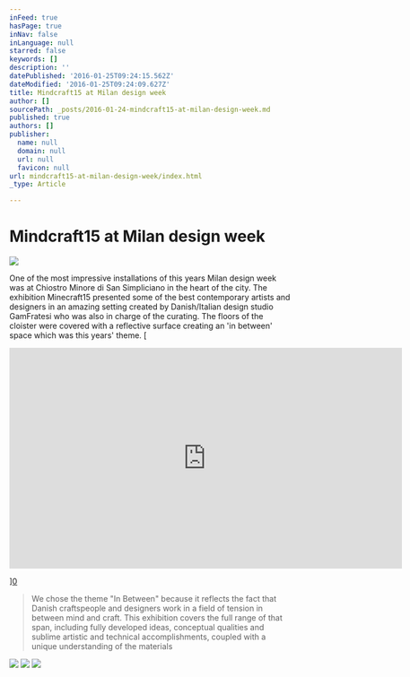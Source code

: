 ```yaml
---
inFeed: true
hasPage: true
inNav: false
inLanguage: null
starred: false
keywords: []
description: ''
datePublished: '2016-01-25T09:24:15.562Z'
dateModified: '2016-01-25T09:24:09.627Z'
title: Mindcraft15 at Milan design week
author: []
sourcePath: _posts/2016-01-24-mindcraft15-at-milan-design-week.md
published: true
authors: []
publisher:
  name: null
  domain: null
  url: null
  favicon: null
url: mindcraft15-at-milan-design-week/index.html
_type: Article

---
```

# Mindcraft15 at Milan design week
![](https://s3-us-west-2.amazonaws.com/the-grid-img/p/b2a8f8d2f3dad064161892d661a26a68e6cfe158.jpg)

One of the most impressive installations of this years Milan design week was at Chiostro Minore di San Simpliciano in the heart of the city. The exhibition Minecraft15 presented some of the best contemporary artists and designers in an amazing setting created by Danish/Italian design studio GamFratesi who was also in charge of the curating. The floors of the cloister were covered with a reflective surface creating an 'in between' space which was this years' theme.
[

<iframe src="https://player.vimeo.com/video/125475877?color=ffffff&amp;title=0&amp;byline=0&amp;portrait=0" width="700" height="394" frameborder="0" webkitallowfullscreen="webkitallowfullscreen" mozallowfullscreen="mozallowfullscreen" allowfullscreen="allowfullscreen" style=""></iframe>

][0]

> We chose the theme "In Between" because it reflects the fact that Danish craftspeople and designers work in a field of tension in between mind and craft. This exhibition covers the full range of that span, including fully developed ideas, conceptual qualities and sublime artistic and technical accomplishments, coupled with a unique understanding of the materials

![](https://s3-us-west-2.amazonaws.com/the-grid-img/p/3629b4d132c54ea405726fe614d00cd0a16c1751.jpg)
![](https://s3-us-west-2.amazonaws.com/the-grid-img/p/ed23ba35f8bea1029eb226c4f4865588d5f73402.jpg)
![](https://s3-us-west-2.amazonaws.com/the-grid-img/p/80cec9082327d270f770a872402a108387cb85ed.jpg)

[0]: https://www.youtube.com/watch?v=R_118tFJZB0&index=2&list=PLSM1HuwZomMjRjHtgi4tnt_M40lRFsvTK